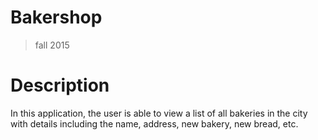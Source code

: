 # Bakershop
> fall 2015
# Description
In this application, the user is able to view a list of all bakeries in the city with details including the name, address, new bakery, new bread, etc.

